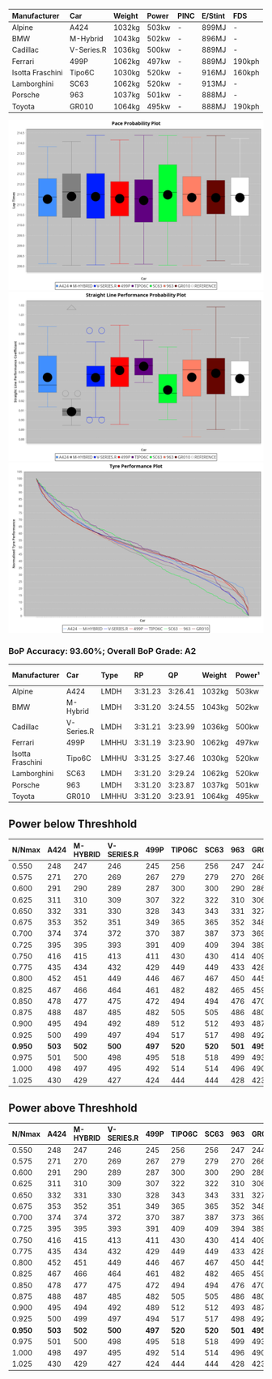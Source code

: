 | Manufacturer     | Car        | Weight | Power | PINC    | E/Stint | FDS     |
|:-|:-|:-|:-|:-|:-|:-|
| Alpine           | A424       | 1032kg | 503kw |    -    | 899MJ   |    -    |
| BMW              | M-Hybrid   | 1043kg | 502kw |    -    | 896MJ   |    -    |
| Cadillac         | V-Series.R | 1036kg | 500kw |    -    | 889MJ   |    -    |
| Ferrari          | 499P       | 1062kg | 497kw |    -    | 889MJ   | 190kph  |
| Isotta Fraschini | Tipo6C     | 1030kg | 520kw |    -    | 916MJ   | 160kph  |
| Lamborghini      | SC63       | 1062kg | 520kw |    -    | 913MJ   |    -    |
| Porsche          | 963        | 1037kg | 501kw |    -    | 888MJ   |    -    |
| Toyota           | GR010      | 1064kg | 495kw |    -    | 888MJ   | 190kph  |

![PACECHART](./IMG/AUTO.png)
![STRAIGHTLINEPERFORMANCECHART](./IMG/AUTO_sp.png)
![TYREPERFORMANCECHART](./IMG/AUTO_tw.png)

### BoP Accuracy: 93.60%; Overall BoP Grade: A2
| Manufacturer     | Car        | Type  | RP      | QP      | Weight | Power¹ | Threshhold | PINC    | Power² | E/Stint | AVG Vmax  | FDS     | RDLC | L/Stint | BOP-Grade | Model Accuracy | Model Points | Match%  |
|:-|:-|:-|:-|:-|:-|:-|:-|:-|:-|:-|:-|:-|:-|:-|:-|:-|:-|:-|
| Alpine           | A424       | LMDH  | 3:31.23 | 3:26.41 | 1032kg | 503kw  | 0.0kph     |    -    | 503kw  |  899MJ  | 328.85kph |    -    | 1.03 | 12      | +C1       | 100.00%        | 642          | 75.09%  |
| BMW              | M-Hybrid   | LMDH  | 3:31.20 | 3:24.55 | 1043kg | 502kw  | 0.0kph     |    -    | 502kw  |  896MJ  | 323.01kph |    -    | 1.02 | 12      | ~A1       | 100.00%        | 1714         | 98.09%  |
| Cadillac         | V-Series.R | LMDH  | 3:31.21 | 3:23.99 | 1036kg | 500kw  | 0.0kph     |    -    | 500kw  |  889MJ  | 327.71kph |    -    | 1.02 | 12      | ~A1       | 98.95%         | 2271         | 100.00% |
| Ferrari          | 499P       | LMHHU | 3:31.19 | 3:23.90 | 1062kg | 497kw  | 0.0kph     |    -    | 497kw  |  889MJ  | 327.68kph | 190kph  | 1.03 | 12      | ~A1       | 99.93%         | 2718         | 98.93%  |
| Isotta Fraschini | Tipo6C     | LMHHU | 3:31.25 | 3:27.46 | 1030kg | 520kw  | 0.0kph     |    -    | 520kw  |  916MJ  | 332.96kph | 160kph  | 1.08 | 12      | +C1       | 92.36%         | 133          | 76.66%  |
| Lamborghini      | SC63       | LMDH  | 3:31.20 | 3:29.24 | 1062kg | 520kw  | 0.0kph     |    -    | 520kw  |  913MJ  | 326.82kph |    -    | 1.03 | 12      | ~A1       | 96.54%         | 418          | 100.00% |
| Porsche          | 963        | LMDH  | 3:31.20 | 3:23.87 | 1037kg | 501kw  | 0.0kph     |    -    | 501kw  |  888MJ  | 328.34kph |    -    | 1.02 | 12      | ~A1       | 99.98%         | 6168         | 100.00% |
| Toyota           | GR010      | LMHHU | 3:31.20 | 3:23.91 | 1064kg | 495kw  | 0.0kph     |    -    | 495kw  |  888MJ  | 326.82kph | 190kph  | 1.02 | 12      | ~A1       | 98.53%         | 3557         | 100.00% |

## Power below Threshhold
| N/Nmax    | A424    | M-HYBRID | V-SERIES.R | 499P    | TIPO6C  | SC63    | 963     | GR010   |
|:-|:-|:-|:-|:-|:-|:-|:-|:-|
|  0.550    |  248    |  247     |  246       |  245    |  256    |  256    |  247    |  244    |
|  0.575    |  271    |  270     |  269       |  267    |  279    |  279    |  270    |  266    |
|  0.600    |  291    |  290     |  289       |  287    |  300    |  300    |  290    |  286    |
|  0.625    |  311    |  310     |  309       |  307    |  322    |  322    |  310    |  306    |
|  0.650    |  332    |  331     |  330       |  328    |  343    |  343    |  331    |  327    |
|  0.675    |  353    |  352     |  351       |  349    |  365    |  365    |  352    |  348    |
|  0.700    |  374    |  374     |  372       |  370    |  387    |  387    |  373    |  369    |
|  0.725    |  395    |  395     |  393       |  391    |  409    |  409    |  394    |  389    |
|  0.750    |  416    |  415     |  413       |  411    |  430    |  430    |  414    |  409    |
|  0.775    |  435    |  434     |  432       |  429    |  449    |  449    |  433    |  428    |
|  0.800    |  452    |  451     |  449       |  446    |  467    |  467    |  450    |  445    |
|  0.825    |  467    |  466     |  464       |  461    |  482    |  482    |  465    |  459    |
|  0.850    |  478    |  477     |  475       |  472    |  494    |  494    |  476    |  470    |
|  0.875    |  488    |  487     |  485       |  482    |  505    |  505    |  486    |  480    |
|  0.900    |  495    |  494     |  492       |  489    |  512    |  512    |  493    |  487    |
|  0.925    |  500    |  499     |  497       |  494    |  517    |  517    |  498    |  492    |
| **0.950** | **503** | **502**  | **500**    | **497** | **520** | **520** | **501** | **495** |
|  0.975    |  501    |  500     |  498       |  495    |  518    |  518    |  499    |  493    |
|  1.000    |  498    |  497     |  495       |  492    |  514    |  514    |  496    |  490    |
|  1.025    |  430    |  429     |  427       |  424    |  444    |  444    |  428    |  423    |

## Power above Threshhold
| N/Nmax    | A424    | M-HYBRID | V-SERIES.R | 499P    | TIPO6C  | SC63    | 963     | GR010   |
|:-|:-|:-|:-|:-|:-|:-|:-|:-|
|  0.550    |  248    |  247     |  246       |  245    |  256    |  256    |  247    |  244    |
|  0.575    |  271    |  270     |  269       |  267    |  279    |  279    |  270    |  266    |
|  0.600    |  291    |  290     |  289       |  287    |  300    |  300    |  290    |  286    |
|  0.625    |  311    |  310     |  309       |  307    |  322    |  322    |  310    |  306    |
|  0.650    |  332    |  331     |  330       |  328    |  343    |  343    |  331    |  327    |
|  0.675    |  353    |  352     |  351       |  349    |  365    |  365    |  352    |  348    |
|  0.700    |  374    |  374     |  372       |  370    |  387    |  387    |  373    |  369    |
|  0.725    |  395    |  395     |  393       |  391    |  409    |  409    |  394    |  389    |
|  0.750    |  416    |  415     |  413       |  411    |  430    |  430    |  414    |  409    |
|  0.775    |  435    |  434     |  432       |  429    |  449    |  449    |  433    |  428    |
|  0.800    |  452    |  451     |  449       |  446    |  467    |  467    |  450    |  445    |
|  0.825    |  467    |  466     |  464       |  461    |  482    |  482    |  465    |  459    |
|  0.850    |  478    |  477     |  475       |  472    |  494    |  494    |  476    |  470    |
|  0.875    |  488    |  487     |  485       |  482    |  505    |  505    |  486    |  480    |
|  0.900    |  495    |  494     |  492       |  489    |  512    |  512    |  493    |  487    |
|  0.925    |  500    |  499     |  497       |  494    |  517    |  517    |  498    |  492    |
| **0.950** | **503** | **502**  | **500**    | **497** | **520** | **520** | **501** | **495** |
|  0.975    |  501    |  500     |  498       |  495    |  518    |  518    |  499    |  493    |
|  1.000    |  498    |  497     |  495       |  492    |  514    |  514    |  496    |  490    |
|  1.025    |  430    |  429     |  427       |  424    |  444    |  444    |  428    |  423    |
